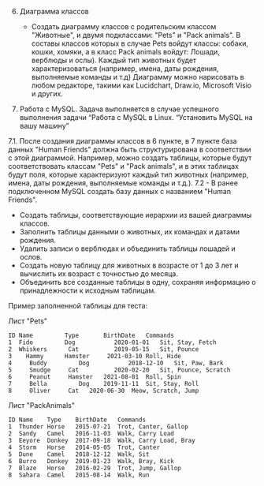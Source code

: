 6. Диаграмма классов
   - Создать диаграмму классов с родительским классом "Животные", и двумя подклассами: "Pets" и "Pack animals".
В составы классов которых в случае Pets войдут классы: собаки, кошки, хомяки, а в класс Pack animals войдут: Лошади, верблюды и ослы).
Каждый тип животных будет характеризоваться (например, имена, даты рождения, выполняемые команды и т.д)
Диаграмму можно нарисовать в любом редакторе, такими как Lucidchart, Draw.io, Microsoft Visio и других.

7. Работа с MySQL. Задача выполняется в случае успешного выполнения задачи “Работа с MySQL в Linux. “Установить MySQL на вашу машину”

7.1. После создания диаграммы классов в 6 пункте, в 7 пункте база данных "Human Friends" должна быть структурирована в соответствии с этой диаграммой. Например, можно создать таблицы, которые будут соответствовать классам "Pets" и "Pack animals", и в этих таблицах будут поля, которые характеризуют каждый тип животных (например, имена, даты рождения, выполняемые команды и т.д.). 
7.2   - В ранее подключенном MySQL создать базу данных с названием "Human Friends".
   - Создать таблицы, соответствующие иерархии из вашей диаграммы классов.
   - Заполнить таблицы данными о животных, их командах и датами рождения.
   - Удалить записи о верблюдах и объединить таблицы лошадей и ослов.
   - Создать новую таблицу для животных в возрасте от 1 до 3 лет и вычислить их возраст с точностью до месяца.
   - Объединить все созданные таблицы в одну, сохраняя информацию о принадлежности к исходным таблицам.

Пример заполненной таблицы для теста:

Лист "Pets"

`ID	Name	     Type	    BirthDate	Commands`<br>
`1 	Fido	     Dog	       2020-01-01	Sit, Stay, Fetch`<br>
`2 	Whiskers	  Cat	       2019-05-15	Sit, Pounce`<br>
`3    Hammy	     Hamster	 2021-03-10	Roll, Hide`<br>
`4	   Buddy	     Dog	       2018-12-10	Sit, Paw, Bark`<br>
`5	   Smudge	  Cat	       2020-02-20	Sit, Pounce, Scratch`<br>
`6	   Peanut	  Hamster	2021-08-01	Roll, Spin`<br>
`7	   Bella	     Dog	2019-11-11	Sit, Stay, Roll`<br>
`8	   Oliver	  Cat	2020-06-30	Meow, Scratch, Jump`<br>

 Лист "PackAnimals"

`ID	Name	Type	BirthDate	Commands`<br>
`1	Thunder	Horse	2015-07-21	Trot, Canter, Gallop`<br>
`2	Sandy	Camel	2016-11-03	Walk, Carry Load`<br>
`3	Eeyore	Donkey	2017-09-18	Walk, Carry Load, Bray`<br>
`4	Storm	Horse	2014-05-05	Trot, Canter`<br>
`5	Dune	Camel	2018-12-12	Walk, Sit`<br>
`6	Burro	Donkey	2019-01-23	Walk, Bray, Kick`<br>
`7	Blaze	Horse	2016-02-29	Trot, Jump, Gallop`<br>
`8	Sahara	Camel	2015-08-14	Walk, Run`<br>


